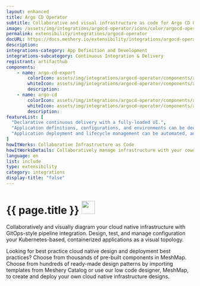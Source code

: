 ```yaml
---
layout: enhanced
title: Argo CD Operator
subtitle: Collaborative and visual infrastructure as code for Argo CD Operator
image: /assets/img/integrations/argocd-operator/icons/color/argocd-operator-color.svg
permalink: extensibility/integrations/argocd-operator
docURL: https://docs.meshery.io/extensibility/integrations/argocd-operator
description: 
integrations-category: App Definition and Development
integrations-subcategory: Continuous Integration & Delivery
registrant: artifacthub
components: 
	- name: argo-cd-export
		colorIcon: assets/img/integrations/argocd-operator/components/argo-cd-export/icons/color/argo-cd-export-color.svg
		whiteIcon: assets/img/integrations/argocd-operator/components/argo-cd-export/icons/white/argo-cd-export-white.svg
		description: 
	- name: argo-cd
		colorIcon: assets/img/integrations/argocd-operator/components/argo-cd/icons/color/argo-cd-color.svg
		whiteIcon: assets/img/integrations/argocd-operator/components/argo-cd/icons/white/argo-cd-white.svg
		description: 
featureList: [
  "Declarative continuous delivery with a fully-loaded UI.",
  "Application definitions, configurations, and environments can be declarative and version controlled.",
  "Application deployment and lifecycle management can be automated, auditable, and easy to understand."
]
howItWorks: Collaborative Infrastructure as Code
howItWorksDetails: Collaboratively manage infrastructure with your coworkers synchronously sharing the same designs.
language: en
list: include
type: extensibility
category: integrations
display-title: "false"
---
```

<h1>{{ page.title }} <img src="{{ page.image }}" style="width: 35px; height: 35px;" /></h1>

<p>

</p>
<p>
    Collaboratively and visually diagram your cloud native infrastructure with GitOps-style pipeline integration. Design, test, and manage configuration your Kubernetes-based, containerized applications as a visual topology.
</p>
<p>
    Looking for best practice cloud native design and deployment best practices? Choose from thousands of pre-built components in MeshMap. Choose from hundreds of ready-made design patterns by importing templates from Meshery Catalog or use our low code designer, MeshMap, to create and deploy your own cloud native infrastructure designs.
</p>

